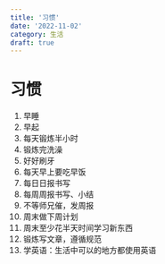 ```yaml
---
title: '习惯'
date: '2022-11-02'
category: 生活
draft: true
---
```


# 习惯

1. 早睡
1. 早起
1. 每天锻炼半小时
1. 锻炼完洗澡
1. 好好刷牙
1. 每天早上要吃早饭
1. 每日日报书写
1. 每周周报书写、小结
1. 不等师兄催，发周报
1. 周末做下周计划
1. 周末至少花半天时间学习新东西
1. 锻炼写文章，遵循规范
1. 学英语：生活中可以的地方都使用英语
